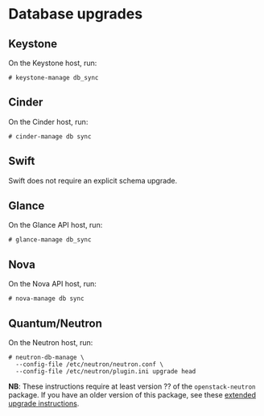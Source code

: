 # Database upgrades

## Keystone

On the Keystone host, run:

    # keystone-manage db_sync

## Cinder

On the Cinder host, run:

    # cinder-manage db sync

## Swift

Swift does not require an explicit schema upgrade.

## Glance

On the Glance API host, run:

    # glance-manage db_sync

## Nova

On the Nova API host, run:

    # nova-manage db sync

## Quantum/Neutron

On the Neutron host, run:

    # neutron-db-manage \
      --config-file /etc/neutron/neutron.conf \
      --config-file /etc/neutron/plugin.ini upgrade head

**NB**: These instructions require at least version ?? of the
`openstack-neutron` package.  If you have an older version of this
package, see these [extended upgrade instructions][q-to-n].

[q-to-n]: quantum-to-neutron.html

